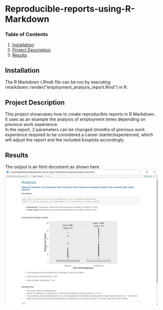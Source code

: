 # Reproducible-reports-using-R-Markdown


### Table of Contents

1. [Installation](#installation)
2. [Project Description](#project)
3. [Results](#results)


## Installation <a name="installation"></a>
 The R Markdown (.Rmd) file can be run by executing rmarkdown::render("employment_analysis_report.Rmd") in R.
 
## Project Description  <a name="project"></a>
This project showcases how to create reproducible reports in R Markdown. It uses as an example the analysis of employment times depending on previous work experience.  
In the report, 2 parameters can be changed (months of previous work experience required to be considered a career starter/experienced, which will adjust the report and the included boxplots accordingly. 

## Results <a name="results"></a>
The output is an html document as shown here ![image](report.jpg)

